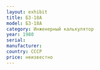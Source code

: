 ```yaml
---
layout: exhibit
title: Б3-18А
model: Б3-18А
category: Инженерный калькулятор
year: 1980
serial:
manufacturer:
country: СССР
price: неизвестно
---
```

